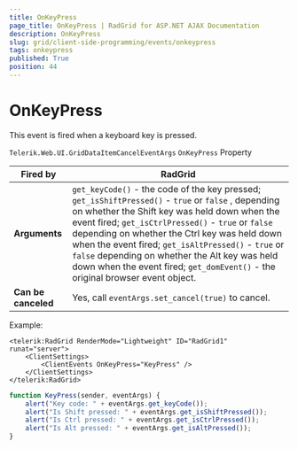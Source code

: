 ```yaml
---
title: OnKeyPress
page_title: OnKeyPress | RadGrid for ASP.NET AJAX Documentation
description: OnKeyPress
slug: grid/client-side-programming/events/onkeypress
tags: onkeypress
published: True
position: 44
---
```


# OnKeyPress


This event is fired when a keyboard key is pressed.

`Telerik.Web.UI.GridDataItemCancelEventArgs` `OnKeyPress` Property


|  **Fired by**  | RadGrid |
| ------ | ------ |
| **Arguments** |`get_keyCode()` - the code of the key pressed; `get_isShiftPressed()` - `true` or `false` , depending on whether the Shift key was held down when the event fired; `get_isCtrlPressed()` - `true` or `false` depending on whether the Ctrl key was held down when the event fired; `get_isAltPressed()` - `true` or `false` depending on whether the Alt key was held down when the event fired; `get_domEvent()` - the original browser event object.|
| **Can be canceled** |Yes, call `eventArgs.set_cancel(true)` to cancel.|

Example:

````ASP.NET
<telerik:RadGrid RenderMode="Lightweight" ID="RadGrid1" runat="server">
    <ClientSettings>
        <ClientEvents OnKeyPress="KeyPress" />
    </ClientSettings>
</telerik:RadGrid>
````



````JavaScript
function KeyPress(sender, eventArgs) {
    alert("Key code: " + eventArgs.get_keyCode());
    alert("Is Shift pressed: " + eventArgs.get_isShiftPressed());
    alert("Is Ctrl pressed: " + eventArgs.get_isCtrlPressed());
    alert("Is Alt pressed: " + eventArgs.get_isAltPressed());
}
````


